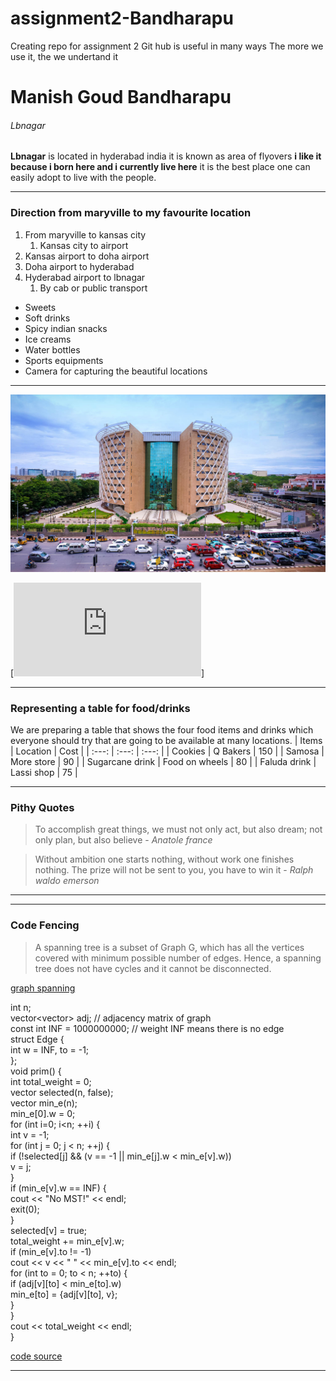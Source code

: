 # assignment2-Bandharapu
Creating repo for assignment 2
Git hub is useful in many ways
The more we use it, the we undertand it
# Manish Goud Bandharapu
###### Lbnagar 
**Lbnagar** is located in hyderabad india it is known as area of flyovers **i like it because i born here and i currently live here**  it is the best place one can easily adopt to live with the people. 

*** 

### Direction from maryville to my favourite location
1. From maryville to kansas city
    1. Kansas city to airport
1. Kansas airport to doha airport
1. Doha airport to hyderabad 
1. Hyderabad airport to lbnagar
    1. By cab or public transport

* Sweets
* Soft drinks
* Spicy indian snacks 
* Ice creams 
* Water bottles
* Sports equipments
* Camera for capturing the beautiful locations

***

![Adding an image for the repo](Image.jpg)

[![Link AboutMe](https://github.com/919610362/assignment2-Bandharapu/blob/cdfdbc6b3713881364366265c64620940510275a/AboutMe.md)]

***

### Representing a table for food/drinks

We are preparing a table that shows the four food items and drinks which everyone should try that are going to be available at many locations.
| Items | Location | Cost |
| :---: | :---: | :---: |
| Cookies | Q Bakers | 150 |
| Samosa | More store | 90 |
| Sugarcane drink | Food on wheels | 80 |
| Faluda drink | Lassi shop | 75 |

***

### Pithy Quotes
> To accomplish great things, we must not only act, but also dream; not only plan, but also believe - *Anatole france*

> Without ambition one starts nothing, without work one finishes nothing. The prize will not be sent to you, you have to win it - *Ralph waldo emerson*

***

***

### Code Fencing

> A spanning tree is a subset of Graph G, which has all the vertices covered with minimum possible number of edges. Hence, a spanning tree does not have cycles and it cannot be disconnected.

[graph spanning](https://www.tutorialspoint.com/data_structures_algorithms/spanning_tree.htm)

  int n;  
  vector<vector<int>> adj; // adjacency matrix of graph  
  const int INF = 1000000000; // weight INF means there is no edge  
  struct Edge {  
  int w = INF, to = -1;  
  };  
  void prim() {  
  int total_weight = 0;  
  vector<bool> selected(n, false);  
  vector<Edge> min_e(n);  
  min_e[0].w = 0;  
  for (int i=0; i<n; ++i) {  
  int v = -1;  
  for (int j = 0; j < n; ++j) {  
  if (!selected[j] && (v == -1 || min_e[j].w < min_e[v].w))  
  v = j;  
  }  
  if (min_e[v].w == INF) {  
  cout << "No MST!" << endl;  
  exit(0);  
  }  
  selected[v] = true;  
  total_weight += min_e[v].w;  
  if (min_e[v].to != -1)  
  cout << v << " " << min_e[v].to << endl;  
  for (int to = 0; to < n; ++to) {  
  if (adj[v][to] < min_e[to].w)  
  min_e[to] = {adj[v][to], v};  
  }  
  }  
  cout << total_weight << endl;  
  }  

  [code source](https://cp-algorithms.com/graph/mst_prim.html)

  ***